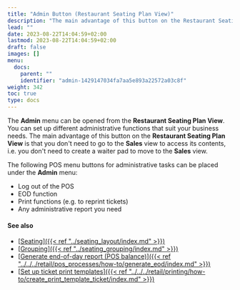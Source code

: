 ```yaml
---
title: "Admin Button (Restaurant Seating Plan View)"
description: "The main advantage of this button on the Restaurant Seating Plan View is that you don't need to go to the Sales view to access its contents, i.e. you don't need to create a waiter pad to move to the Sales view. "
lead: ""
date: 2023-08-22T14:04:59+02:00
lastmod: 2023-08-22T14:04:59+02:00
draft: false
images: []
menu:
  docs:
    parent: ""
    identifier: "admin-1429147034fa7aa5e893a22572a03c8f"
weight: 342
toc: true
type: docs
---
```


The **Admin** menu can be opened from the **Restaurant Seating Plan View**. You can set up different administrative functions that suit your business needs. The main advantage of this button on the **Restaurant Seating Plan View** is that you don't need to go to the **Sales** view to access its contents, i.e. you don't need to create a waiter pad to move to the **Sales** view. 

The following POS menu buttons for administrative tasks can be placed under the **Admin** menu: 

- Log out of the POS
- EOD function
- Print functions (e.g. to reprint tickets)
- Any administrative report you need

#### See also

- [<ins>Seating<ins>]({{< ref "../seating_layout/index.md" >}})
- [<ins>Grouping<ins>]({{< ref "../seating_grouping/index.md" >}})
- [<ins>Generate end-of-day report (POS balance)<ins>]({{< ref "../../../retail/pos_processes/how-to/generate_eod/index.md" >}})
- [<ins>Set up ticket print templates<ins>]({{< ref "../../../retail/printing/how-to/create_print_template_ticket/index.md" >}})